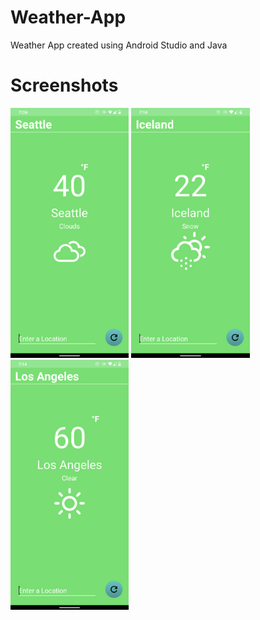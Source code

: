 # Weather-App
Weather App created using Android Studio and Java

# Screenshots
<img src="github_Assets/Weather1.png" height="400">  <img src="github_Assets/Weather2.png" height="400">  <img src="github_Assets/Weather3.png" height="400"> 
